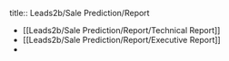 title:: Leads2b/Sale Prediction/Report

- [[Leads2b/Sale Prediction/Report/Technical Report]]
- [[Leads2b/Sale Prediction/Report/Executive Report]]
-